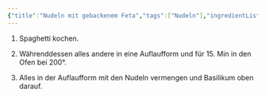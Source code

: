 ```yaml
---
{"title":"Nudeln mit gebackenem Feta","tags":["Nudeln"],"ingredientList":[{"title":"","ingredients":["Spaghetti","Cherrytomaten","1 Block Feta","viel Olivenöl","Knoblauch","Basilikum","Gewürze, Salz, Pfeffer, italienische Kräuter"]}]}
---
```

1. Spaghetti kochen. 

2. Währenddessen alles andere in eine Auflaufform und für 15. Min in den Ofen bei 200°. 

3. Alles in der Auflaufform mit den Nudeln vermengen und Basilikum oben darauf.